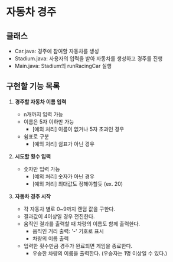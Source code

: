 # 자동차 경주

## 클래스

- Car.java: 경주에 참여할 자동차를 생성
- Stadium.java: 사용자의 입력을 받아 자동차를 생성하고 경주를 진행
- Main.java: Stadium의 runRacingCar 실행

## 구현할 기능 목록

1. **경주할 자동차 이름 입력**
    - n개까지 입력 가능
    - 이름은 5자 이하만 가능
        - [예외 처리] 이름이 없거나 5자 초과인 경우
    - 쉼표로 구분
        - [예외 처리] 쉼표가 아닌 경우
        
2. **시도할 횟수 입력**
    - 숫자만 입력 가능
        - [예외 처리] 숫자가 아닌 경우
        - [예외 처리] 최대값도 정해야할듯 (ex. 20)

3. **자동차 경주 시작**
    - 각 자동차 별로 0~9까지 랜덤 값을 구한다.
    - 결과값이 4이상일 경우 전진한다.
    - 움직인 결과를 출력할 때 차량의 이름도 함께 출력한다.
        - 움직인 거리 출력: '-' 기호로 표시
        - 차량의 이름 출력
    - 입력한 횟수만큼 경주가 완료되면 게임을 종료한다.
        - 우승한 차량의 이름을 출력한다. (우승자는 1명 이상일 수 있다.)
